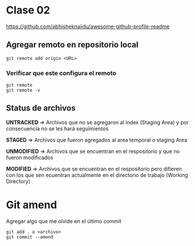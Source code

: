 # Clase 02

https://github.com/abhisheknaiidu/awesome-github-profile-readme

## Agregar remoto en repositorio local

    git remote add origin <URL>

### Verificar que este configura el remoto

    git remote
    git remote -v

## Status de archivos

**UNTRACKED** => Archivos que no se agregaron al index (Staging Area) y por consecuencia no se les hará seguimientos

**STAGED** => Archivos que fueron agregados al area temporal o staging Area

**UNMODIFIED** => Archivos que se encuentran en el respositorio y que no fueron modificados

**MODIFIED** => Archivos que se encuentran en el respositorio pero difieren con los que sen ecuentran actualmente en el directorio de trabajo (Working Directory)


# Git amend
Agregar algo que me olvide en el último commit 

    git add . o <archivo>
    git commit --amend
